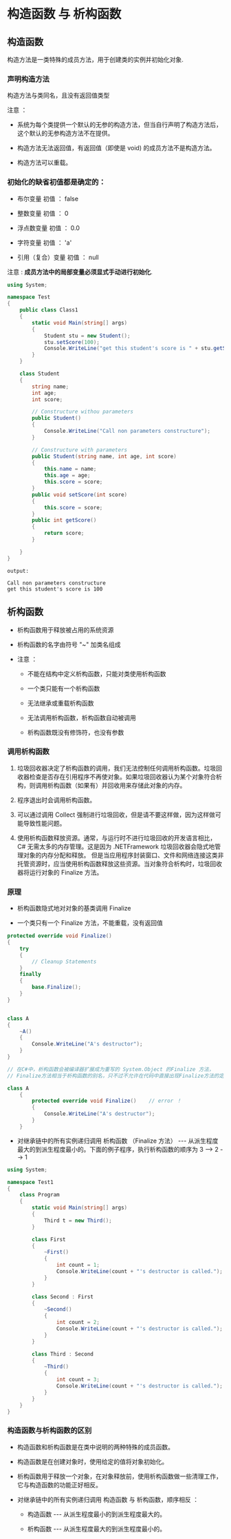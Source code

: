 # 构造函数 与 析构函数

## 构造函数

构造方法是一类特殊的成员方法，用于创建类的实例并初始化对象.

### 声明构造方法

构造方法与类同名，且没有返回值类型

注意 ：

- 系统为每个类提供一个默认的无参的构造方法，但当自行声明了构造方法后，这个默认的无参构造方法不在提供。

- 构造方法无法返回值，有返回值（即使是 void) 的成员方法不是构造方法。

- 构造方法可以重载。

### 初始化的缺省初值都是确定的：

- 布尔变量          初值 ：     false
  
- 整数变量          初值 ：     0

- 浮点数变量        初值 ：     0.0

- 字符变量          初值 ：     'a'

- 引用（复合）变量   初值 ：    null

注意 : **成员方法中的局部变量必须显式手动进行初始化**.

```C#
using System;

namespace Test
{
    public class Class1
    {
        static void Main(string[] args)
        {
            Student stu = new Student();
            stu.setScore(100);
            Console.WriteLine("get this student's score is " + stu.getScore());
        }
    }

    class Student
    {
        string name;
        int age;
        int score;

        // Constructure withou parameters
        public Student()
        {
            Console.WriteLine("Call non parameters constructure");
        }

        // Constructure with parameters
        public Student(string name, int age, int score)
        {
            this.name = name;
            this.age = age;
            this.score = score;
        }
        public void setScore(int score)
        {
            this.score = score;
        }
        public int getScore()
        {
            return score;
        }

    }
}
```

```
output:

Call non parameters constructure
get this student's score is 100
```

## 析构函数

- 析构函数用于释放被占用的系统资源

- 析构函数的名字由符号 "~" 加类名组成

- 注意 ：

  - 不能在结构中定义析构函数，只能对类使用析构函数
  
  - 一个类只能有一个析构函数
  
  - 无法继承或重载析构函数
  
  - 无法调用析构函数，析构函数自动被调用
  
  - 析构函数既没有修饰符，也没有参数

### 调用析构函数

1. 垃圾回收器决定了析构函数的调用，我们无法控制任何调用析构函数。垃圾回收器检查是否存在引用程序不再使对象。如果垃圾回收器认为某个对象符合析构，则调用析构函数（如果有）并回收用来存储此对象的内存。
   
2. 程序退出时会调用析构函数。
   
3. 可以通过调用 Collect 强制进行垃圾回收，但是请不要这样做，因为这样做可能导致性能问题。

4.  使用析构函数释放资源。通常，与运行时不进行垃圾回收的开发语言相比，C# 无需太多的内存管理。这是因为 .NETFramework 垃圾回收器会隐式地管理对象的内存分配和释放。 但是当应用程序封装窗口、文件和网络连接这类非托管资源时，应当使用析构函数释放这些资源。当对象符合析构时，垃圾回收器将运行对象的 Finalize 方法。

### 原理

- 析构函数隐式地对对象的基类调用 Finalize

- 一个类只有一个 Finalize 方法，不能重载，没有返回值
  
```C#
protected override void Finalize()
{
    try
    {
        // Cleanup Statements
    }
    finally
    {
        base.Finalize();
    }
}

```

```C#

class A
{
    ~A()
    {
        Console.WriteLine("A's destructor");
    }
}

// 在C#中，析构函数会被编译器扩展成为重写的 System.Object 的Finalize 方法，
// Finalize方法相当于析构函数的别名，只不过不允许在代码中直接出现Finalize方法的定义或对其的调用。

class A
    {
        protected override void Finalize()    // error ！
        {
            Console.WriteLine("A's destructor");
        }
    }
```

- 对继承链中的所有实例递归调用 析构函数 （Finalize 方法） --- 从派生程度最大的到派生程度最小的。下面的例子程序，执行析构函数的顺序为 3 --> 2 --> 1
  
```C#
using System;

namespace Test1
{
    class Program
    {
        static void Main(string[] args)
        {
            Third t = new Third();           
        }

        class First
        {
            ~First()
            {
                int count = 1;
                Console.WriteLine(count + "'s destructor is called.");
            }
        }

        class Second : First
        {
            ~Second()
            {
                int count = 2;
                Console.WriteLine(count + "'s destructor is called.");
            }
        }

        class Third : Second
        {
            ~Third()
            {
                int count = 3;
                Console.WriteLine(count + "'s destructor is called.");
            }
        }
    }
}

```

### 构造函数与析构函数的区别

- 构造函数和析构函数是在类中说明的两种特殊的成员函数。

- 构造函数是在创建对象时，使用给定的值将对象初始化。

- 析构函数用于释放一个对象，在对象释放前，使用析构函数做一些清理工作，它与构造函数的功能正好相反。

- 对继承链中的所有实例递归调用 构造函数 与 析构函数，顺序相反 ：
  
  - 构造函数 ---  从派生程度最小的到派生程度最大的。
  
  - 析构函数 ---  从派生程度最大的到派生程度最小的。
  

